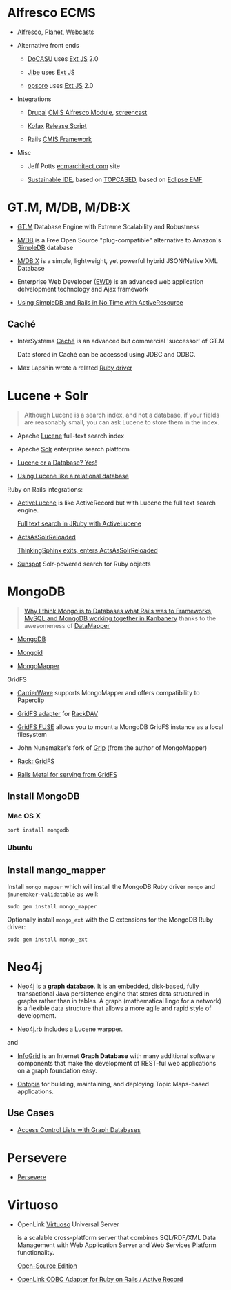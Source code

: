 # Alfresco ECMS

  * [Alfresco](http://www.alfresco.com/),
    [Planet](http://blogs.alfresco.com/planet/),
    [Webcasts](http://blogs.alfresco.com/wp/webcasts/)

  * Alternative front ends

    * [DoCASU](http://docasu.sourceforge.net/) uses [Ext JS](http://www.extjs.com/) 2.0

    * [Jibe](http://jibeframework.org/) uses [Ext JS](http://www.extjs.com/)

    * [opsoro](http://www.opsoro.org/) uses [Ext JS](http://www.extjs.com/) 2.0

  * Integrations

    * [Drupal](http://drupal.org/) [CMIS Alfresco Module](http://drupal.org/project/cmis_alfresco),
      [screencast](http://ecmarchitect.com/archives/2009/04/07/955)

    * [Kofax](http://www.kofax.com/de/) [Release Script](http://wiki.alfresco.com/wiki/Kofax_Release_Script)

    * Rails [CMIS Framework](http://code.google.com/p/railscmis/)

  * Misc

    * Jeff Potts [ecmarchitect.com](http://ecmarchitect.com/) site

    * [Sustainable IDE](http://www.side-labs.org/),
      based on [TOPCASED](http://www.topcased.org/),
      based on [Eclipse EMF](http://www.eclipse.org/modeling/)

# GT.M, M/DB, M/DB:X

  * [GT.M](http://fis-gtm.com) Database Engine with Extreme Scalability and Robustness

  * [M/DB](http://gradvs1.mgateway.com/main/?path=mdb)
    is a Free Open Source "plug-compatible" alternative to
    Amazon's [SimpleDB](http://aws.amazon.com/simpledb/) database

  * [M/DB:X](http://gradvs1.mgateway.com/main/?path=mdbx)
    is a simple, lightweight, yet powerful hybrid JSON/Native XML Database

  * Enterprise Web Developer ([EWD](http://gradvs1.mgateway.com/main/?path=ewd))
    is an advanced web application delvelopment technology and Ajax framework

  * [Using SimpleDB and Rails in No Time with ActiveResource](http://developer.amazonwebservices.com/connect/entry.jspa?externalID=1242)

## Caché

  * InterSystems [Caché](http://www.intersystems.de/cache/) is an advanced
    but commercial 'successor' of GT.M

    Data stored in Caché can be accessed using JDBC and ODBC.

  * Max Lapshin wrote a related [Ruby driver](http://intersys.rubyforge.org/)

# Lucene + Solr

> Although Lucene is a search index, and not a database, if your fields are
> reasonably small, you can ask Lucene to store them in the index.

  * Apache [Lucene](http://lucene.apache.org/) full-text search index

  * Apache [Solr](http://lucene.apache.org/solr/) enterprise search platform

  * [Lucene or a Database? Yes!](http://lingpipe-blog.com/2008/11/22/lucene-or-a-database-yes/)

  * [Using Lucene like a relational database](http://stackoverflow.com/questions/828714/using-lucene-like-a-relational-database)

Ruby on Rails integrations:

  * [ActiveLucene](http://github.com/dcrec1/active_lucene) is like
    ActiveRecord but with Lucene the full text search engine.

    [Full text search in JRuby with ActiveLucene](http://www.diegocarrion.com/2010/02/04/full-text-search-in-jruby-with-activelucene/)

  * [ActsAsSolrReloaded](http://github.com/dcrec1/acts_as_solr_reloaded)

    [ThinkingSphinx exits, enters ActsAsSolrReloaded](http://www.diegocarrion.com/2010/01/18/thinkingsphinx-exits-enters-actsassolrreloaded/)

  * [Sunspot](http://github.com/outoftime/sunspot) Solr-powered search for
    Ruby objects

# MongoDB

> [Why I think Mongo is to Databases what Rails was to Frameworks](http://railstips.org/2009/12/18/why-i-think-mongo-is-to-databases-what-rails-was-to-frameworks),
> [MySQL and MongoDB working together in Kanbanery](http://lunarlogicpolska.com/blog/2010/02/15/mysql-and-mongodb-working-together-in-kanbanery)
> thanks to the awesomeness of [DataMapper](http://datamapper.org/)

  * [MongoDB](http://www.mongodb.org/)

  * [Mongoid](http://mongoid.org/)

  * [MongoMapper](http://mongomapper.com/)

GridFS

  * [CarrierWave](http://github.com/jnicklas/carrierwave/)
    supports MongoMapper and offers compatibility to Paperclip

  * [GridFS adapter](http://github.com/retro/gridfs-rackdav) for
    [RackDAV](http://github.com/georgi/rack_dav)

  * [GridFS FUSE](http://github.com/mikejs/gridfs-fuse/) allows you to mount
    a MongoDB GridFS instance as a local filesystem

  * John Nunemaker's fork of [Grip](http://github.com/jnunemaker/grip)
    (from the author of MongoMapper)

  * [Rack::GridFS](http://github.com/skinandbones/rack-gridfs/)

  * [Rails Metal for serving from GridFS](http://github.com/twoism/metal_grid_fs/)

## Install MongoDB

### Mac OS X

    port install mongodb

### Ubuntu

## Install mango\_mapper

Install `mongo_mapper` which will install the MongoDB Ruby driver `mongo`
and `jnunemaker-validatable` as well:

    sudo gem install mongo_mapper

Optionally install `mongo_ext` with the C extensions for the
MongoDB Ruby driver:

    sudo gem install mongo_ext

# Neo4j

  * [Neo4j](http://neo4j.org/)  is a __graph database__. It is an embedded,
    disk-based, fully transactional Java persistence engine that stores data
    structured in graphs rather than in tables. A graph (mathematical lingo
    for a network) is a flexible data structure that allows a more agile
    and rapid style of development.

  * [Neo4j.rb](http://github.com/andreasronge/neo4j/) includes a Lucene warpper.

and

  * [InfoGrid](http://infogrid.org/) is an Internet __Graph Database__ with
    many additional software components that make the development of REST-ful
    web applications on a graph foundation easy.

  * [Ontopia](http://code.google.com/p/ontopia/) for building, maintaining,
    and deploying Topic Maps-based applications.

## Use Cases

  * [Access Control Lists with Graph Databases](http://nosql.mypopescu.com/post/420668099/access-control-lists-with-graph-databases)

# Persevere

  * [Persevere](http://www.persvr.org/)

# Virtuoso

  * OpenLink [Virtuoso](http://virtuoso.openlinksw.com/) Universal Server

    is a scalable cross-platform server that combines SQL/RDF/XML Data Management
    with Web Application Server and Web Services Platform functionality.

    [Open-Source Edition](http://virtuoso.openlinksw.com/dataspace/dav/wiki/Main/)

  * [OpenLink ODBC Adapter for Ruby on Rails / Active Record](http://odbc-rails.rubyforge.org/)
